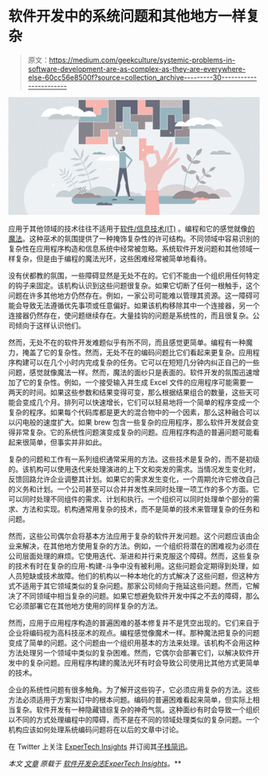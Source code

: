 # 软件开发中的系统问题和其他地方一样复杂

> 原文：<https://medium.com/geekculture/systemic-problems-in-software-development-are-as-complex-as-they-are-everywhere-else-60cc56e8500f?source=collection_archive---------30----------------------->

![](img/900aa418623ec92b958a7c5c3ac165ae.png)

应用于其他领域的技术往往不适用于[软件/信息技术(IT)](/geekculture/the-generally-relevant-rules-apply-to-programming-too-e780a54daf68) 。编程和它的感觉就像[的魔法](/geekculture/the-generally-relevant-rules-apply-to-programming-too-e780a54daf68)。这种巫术的氛围提供了一种掩饰复杂性的许可结构。不同领域中容易识别的复杂性在应用程序构造和信息系统中经常被忽略。系统软件开发问题和其他领域一样复杂，但是由于编程的魔法光环，这些困难经常被简单地看待。

没有伏都教的氛围，一些障碍显然是无处不在的。它们不能由一个组织用任何特定的钩子来固定。该机构认识到这些问题很复杂。如果它切断了任何一根触手，这个问题在许多其他地方仍然存在。例如，一家公司可能难以管理其资源。这一障碍可能会导致无法遵循优先事项或任意偏好。如果该机构移除其中一个连接器，另一个连接器仍然存在，使问题继续存在。大量挂钩的问题是系统性的，而且很复杂。公司倾向于这样认识他们。

然而，无处不在的软件开发难题似乎有所不同，而且感觉更简单。编程有一种魔力，掩盖了它的复杂性。然而，无处不在的编码问题比它们看起来更复杂。应用程序构建可以在几个小时内完成复杂的任务。它可以在短短几分钟内纠正自己的一些问题，感觉就像魔法一样。然而，魔法的面纱只是表面的。软件开发的氛围迅速增加了它的复杂性。例如，一个接受输入并生成 Excel 文件的应用程序可能需要一两天的时间。如果这些参数和结果变得可变，那么根据结果组合的数量，这些天可能会变成几个月。排列可以快速增长，它们可以轻易地将一个简单的程序变成一个复杂的程序。如果每个代码库都是更大的混合物中的一个因素，那么这种融合可以以闪电般的速度扩大。如果 brew 包含一些复杂的应用程序，那么软件开发就会变得非常复杂。它的系统性问题演变成复杂的问题。应用程序构造的普遍问题可能看起来很简单，但事实并非如此。

复杂的问题和工作有一系列组织通常采用的方法。这些技术是复杂的，而不是初级的。该机构可以使用迭代来处理演进的上下文和突发的需求。当情况发生变化时，反馈回路允许企业调整其计划。如果它的需求发生变化，一个周期允许它修改自己的义务和计划。一个公司甚至可以合并并发性来同时处理一项工作的多个方面。它可以同时处理不同组件的需求、计划和执行。一个组织可以同时处理单个部分的需求、方法和实现。机构通常用复杂的技术，而不是简单的技术来管理复杂的任务和问题。

然而，这些公司偶尔会将基本方法应用于复杂的软件开发问题。这个问题应该由企业来解决，在其他地方使用复杂的方法。例如，一个组织将潜在的困难视为必须在公司层面处理的麻烦。它使用迭代、渐进和并行来克服这个障碍。然而，这些复杂的技术有时在复杂的应用-构建-斗争中没有被利用。这些问题会定期得到处理，如人员短缺或技术故障。他们的机构以一种本地化的方式解决了这些问题，但这种方式不适用于其它领域类似的复杂问题。那家公司倾向于拖延这些问题。然而，它解决了不同领域中相当复杂的问题。如果它想避免软件开发中挥之不去的障碍，那么它必须部署它在其他地方使用的同样复杂的方法。

然而，应用于应用程序构造的普遍困难的基本修复并不是凭空出现的。它们来自于企业将编码视为高科技巫术的观点。编程感觉像魔术一样。那种魔法把复杂的问题变成了简单的问题。这个问题由一个组织用基本的方法来处理。该机构不会用这种方法处理另一个领域中类似的复杂困难。然而，它偶尔会部署它们，以解决软件开发中的复杂问题。应用程序构建的魔法光环有时会导致公司使用比其他方式更简单的技术。

企业的系统性问题有很多触角。为了解开这些钩子，它必须应用复杂的方法。这些方法必须适用于方案拟订中的根本问题。编码的普遍困难看起来简单，但实际上相当复杂。软件开发有一种隐藏错综复杂的神奇气氛。这种面纱有时会导致一个组织以不同的方式处理编程中的障碍，而不是在不同的领域处理类似的复杂问题。一个机构应该如何处理系统编码问题将在以后的文章中讨论。

在 Twitter 上关注 [ExperTech Insights](https://twitter.com/ExperTechInsght) 并订阅其[子栈简讯](https://expertechinsights.substack.com/)。

*本文* [*文章*](https://content.expertechinsights.com/software/posts/systemic-problems-are-complex/) *原载于* [*软件开发杂志*](https://content.expertechinsights.com/software/)*[*ExperTech Insights*](https://expertechinsights.com)*。**